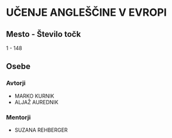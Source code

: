# UČENJE ANGLEŠČINE V EVROPI
## Mesto - Število točk
1 - 148
## Osebe
### Avtorji
 * MARKO KURNIK
 * ALJAŽ AUREDNIK
### Mentorji
 * SUZANA REHBERGER